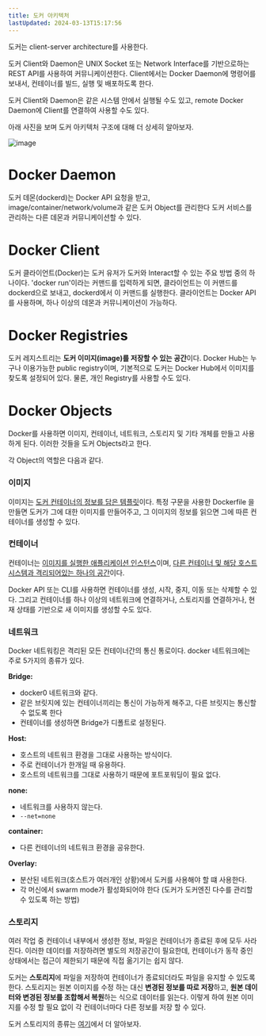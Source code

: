 ```yaml
---
title: 도커 아키텍처
lastUpdated: 2024-03-13T15:17:56
---
```


도커는 client-server architecture를 사용한다.

도커 Client와 Daemon은 UNIX Socket 또는 Network Interface를 기반으로하는 REST API를 사용하여 커뮤니케이션한다. Client에서는 Docker Daemon에 명령어를 보내서, 컨테이너를 빌드, 실행 및 배포하도록 한다.

도커 Client와 Daemon은 같은 시스템 안에서 실행될 수도 있고, remote Docker Daemon에 Client를 연결하여 사용할 수도 있다.

아래 사진을 보며 도커 아키텍처 구조에 대해 더 상세히 알아보자.

![image](https://user-images.githubusercontent.com/81006587/201558603-b3b6f3ab-015f-4957-b32b-d4b82dd7f7bb.png)

# Docker Daemon
도커 데몬(dockerd)는 Docker API 요청을 받고, image/container/network/volume과 같은 도커 Object를 관리한다 도커 서비스를 관리하는 다른 데몬과 커뮤니케이션할 수 있다.

# Docker Client
도커 클라이언트(Docker)는 도커 유저가 도커와 Interact할 수 있는 주요 방법 중의 하나이다.
'docker run'이라는 커맨드를 입력하게 되면, 클라이언트는 이 커맨드를 dockerd으로 보내고, dockerd에서 이 커맨드를 실행한다. 
클라이언트는 Docker API를 사용하며, 하나 이상의 데몬과 커뮤니케이션이 가능하다.

# Docker Registries
도커 레지스트리는 **도커 이미지(image)를 저장할 수 있는 공간**이다.
Docker Hub는 누구나 이용가능한 public registry이며, 기본적으로 도커는 Docker Hub에서 이미지를 찾도록 설정되어 있다. 물론, 개인 Registry를 사용할 수도 있다.

# Docker Objects
Docker를 사용하면 이미지, 컨테이너, 네트워크, 스토리지 및 기타 개체를 만들고 사용하게 된다. 이러한 것들을 도커 Objects라고 한다.

각 Object의 역할은 다음과 같다.

### 이미지

이미지는 <u>도커 컨테이너의 정보를 담은 템플릿</u>이다. 특정 구문을 사용한 Dockerfile 을 만들면 도커가 그에 대한 이미지를 만들어주고, 그 이미지의 정보를 읽으면 그에 따른 컨테이너를 생성할 수 있다.

### 컨테이너

컨테이너는 <u>이미지를 실행한 애플리케이션 인스턴스</u>이며, <u>다른 컨테이너 및 해당 호스트 시스템과 격리되어있는 하나의 공간</u>이다.

Docker API 또는 CLI를 사용하면 컨테이너를 생성, 시작, 중지, 이동 또는 삭제할 수 있다. 그리고 컨테이너를 하나 이상의 네트워크에 연결하거나, 스토리지를 연결하거나, 현재 상태를 기반으로 새 이미지를 생성할 수도 있다.

### 네트워크

Docker 네트워킹은 격리된 모든 컨테이너간의 통신 통로이다. docker 네트워크에는 주로 5가지의 종류가 있다. <br/>

**Bridge:**
- docker0 네트워크와 같다.
- 같은 브릿지에 있는 컨테이너끼리는 통신이 가능하게 해주고, 다른 브릿지는 통신할 수 없도록 한다
- 컨테이너를 생성하면 Bridge가 디폴트로 설정된다.

**Host:**
- 호스트의 네트워크 환경을 그대로 사용하는 방식이다.
- 주로 컨테이너가 한개일 때 유용하다.
- 호스트의 네트워크를 그대로 사용하기 때문에 포트포워딩이 필요 없다.

**none:**
- 네트워크를 사용하지 않는다.
- `--net=none`

**container:**
- 다른 컨테이너의 네트워크 환경을 공유한다.

**Overlay:**
- 분산된 네트워크(호스트가 여러개인 상황)에서 도커를 사용해야 할 떄 사용한다.
- 각 머신에서 swarm mode가 활성화되어야 한다 (도커가 도커엔진 다수를 관리할 수 있도록 하는 방법)

### 스토리지

여러 작업 중 컨테이너 내부에서 생성한 정보, 파일은 컨테이너가 종료된 후에 모두 사라진다. 이러한 데이터를 저장하려면 별도의 저장공간이 필요한데, 컨테이너가 동작 중인 상태에서는 접근이 제한되기 때문에 직접 옮기기는 쉽지 않다.

도커는 **스토리지**에 파일을 저장하여 컨테이너가 종료되더라도 파일을 유지할 수 있도록 한다. 스토리지는 원본 이미지를 수정 하는 대신 **변경된 정보를 따로 저장**하고, **원본 데이터와 변경된 정보를 조합해서 복원**하는 식으로 데이터를 읽는다. 이렇게 하여 원본 이미지를 수정 할 필요 없이 각 컨테이너마다 다른 정보를 저장 할 수 있다.

도커 스토리지의 종류는 <a href="./도커 스토리지.md">여기</a>에서 더 알아보자.

